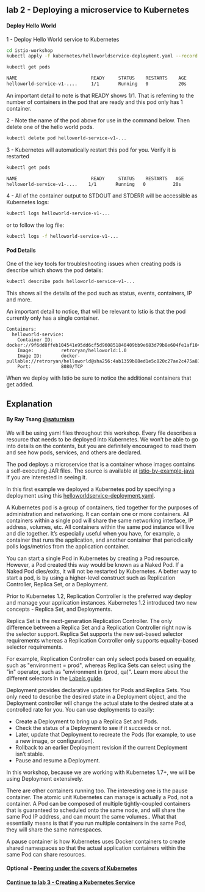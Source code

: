 ## lab 2 - Deploying a microservice to Kubernetes

#### Deploy Hello World

1 - Deploy Hello World service to Kubernetes

```sh
cd istio-workshop
kubectl apply -f kubernetes/helloworldservice-deployment.yaml --record
```
```sh
kubectl get pods

NAME                           READY     STATUS    RESTARTS    AGE
helloworld-service-v1-....     1/1       Running   0           20s
```

An important detail to note is that READY shows 1/1.  That is referring to the number of containers in the pod that are ready and this pod only has 1 container. 

2 - Note the name of the pod above for use in the command below. Then delete one of the hello world pods.

```sh
kubectl delete pod helloworld-service-v1-...
```

3 - Kubernetes will automatically restart this pod for you. Verify it is restarted

```sh
kubectl get pods

NAME                           READY     STATUS    RESTARTS   AGE
helloworld-service-v1-....    1/1       Running   0          20s
```

4 -  All of the container output to STDOUT and STDERR will be accessible as Kubernetes logs:

```sh
kubectl logs helloworld-service-v1-...
```

or to follow the log file:

```sh
kubectl logs -f helloworld-service-v1-...
```

#### Pod Details

One of the key tools for troubleshooting issues when creating pods is describe which shows the pod details:

```sh
kubectl describe pods helloworld-service-v1-...
```

This shows all the details of the pod such as status, events, containers, IP and more.  

An important detail to notice, that will be relevant to Istio is that the pod currently only has a single container.  

```
Containers:
  helloworld-service:
    Container ID:   docker://9f6dd8ffeb104541e95dd6cf5d960851840409bb9e683d79b8e604fe1af1045c
    Image:          retroryan/helloworld:1.0
    Image ID:       docker-pullable://retroryan/helloworld@sha256:4ab1359b88ed1e5c820c27ae2c475a816e60d4b99b1703e9223ddb4885a4d2e7
    Port:           8080/TCP
```

When we deploy with Istio be sure to notice the additional containers that get added.


## Explanation

#### By Ray Tsang [@saturnism](https://twitter.com/saturnism)

We will be using yaml files throughout this workshop. Every file describes a resource that needs to be deployed into Kubernetes. We won’t be able to go into details on the contents, but you are definitely encouraged to read them and see how pods, services, and others are declared.

The pod deploys a microservice that is a container whose images contains a self-executing JAR files. The source is available at [istio-by-example-java](https://github.com/saturnism/istio-by-example-java) if you are interested in seeing it.

In this first example we deployed a Kubernetes pod by specifying a deployment using this [helloworldservice-deployment.yaml](/kubernetes/helloworldservice-deployment.yaml).

A Kubernetes pod is a group of containers, tied together for the purposes of administration and networking. It can contain one or more containers. All containers within a single pod will share the same networking interface, IP address, volumes, etc. All containers within the same pod instance will live and die together. It’s especially useful when you have, for example, a container that runs the application, and another container that periodically polls logs/metrics from the application container.

You can start a single Pod in Kubernetes by creating a Pod resource. However, a Pod created this way would be known as a Naked Pod. If a Naked Pod dies/exits, it will not be restarted by Kubernetes. A better way to start a pod, is by using a higher-level construct such as Replication Controller, Replica Set, or a Deployment.

Prior to Kubernetes 1.2, Replication Controller is the preferred way deploy and manage your application instances. Kubernetes 1.2 introduced two new concepts - Replica Set, and Deployments.

Replica Set is the next-generation Replication Controller. The only difference between a Replica Set and a Replication Controller right now is the selector support. Replica Set supports the new set-based selector requirements whereas a Replication Controller only supports equality-based selector requirements.

For example, Replication Controller can only select pods based on equality, such as "environment = prod", whereas Replica Sets can select using the "in" operator, such as "environment in (prod, qa)". Learn more about the different selectors in the [Labels guide](http://kubernetes.io/docs/user-guide/labels).

Deployment provides declarative updates for Pods and Replica Sets. You only need to describe the desired state in a Deployment object, and the Deployment controller will change the actual state to the desired state at a controlled rate for you. You can use deployments to easily:
- Create a Deployment to bring up a Replica Set and Pods.
- Check the status of a Deployment to see if it succeeds or not.
- Later, update that Deployment to recreate the Pods (for example, to use a new image, or configuration).
- Rollback to an earlier Deployment revision if the current Deployment isn’t stable.
- Pause and resume a Deployment.

In this workshop, because we are working with Kubernetes 1.7+, we will be using Deployment extensively.

There are other containers running too. The interesting one is the pause container. The atomic unit Kubernetes can manage is actually a Pod, not a container. A Pod can be composed of multiple tightly-coupled containers that is guaranteed to scheduled onto the same node, and will share the same Pod IP address, and can mount the same volumes.. What that essentially means is that if you run multiple containers in the same Pod, they will share the same namespaces.

A pause container is how Kubernetes uses Docker containers to create shared namespaces so that the actual application containers within the same Pod can share resources.

#### Optional - [Peering under the covers of Kubernetes](optional.md)

#### [Continue to lab 3 - Creating a Kubernetes Service](../lab-3/README.md)
